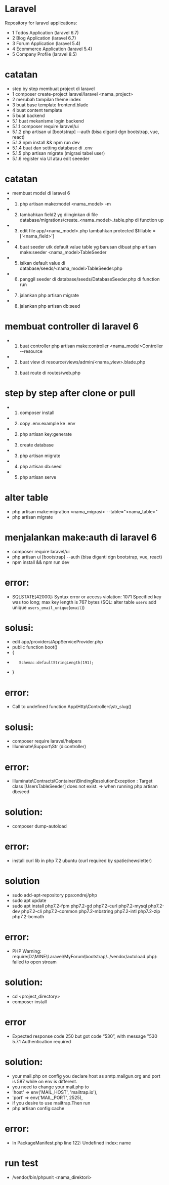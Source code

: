# Laravel
Repository for laravel applications:
- 1 Todos Application (laravel 6.7)
- 2 Blog Application (laravel 6.7)
- 3 Forum Application (laravel 5.4)
- 4 Ecommerce Application (laravel 5.4)
- 5 Company Profile (laravel 8.5)

# catatan
- step by step membuat project di laravel
- 1 composer create-project laravel/laravel <nama_project>
- 2 merubah tampilan theme index
- 3 buat base template frontend.blade
- 4 buat content template
- 5 buat backend
- 5.1 buat mekanisme login backend
- 5.1.1 composer require laravel/ui
- 5.1.2 php artisan ui [bootstrap] --auth (bisa diganti dgn bootstrap, vue, react)
- 5.1.3 npm install && npm run dev
- 5.1.4 buat dan setting database di .env
- 5.1.5 php artisan migrate (migrasi tabel user)
- 5.1.6 register via UI atau edit seeeder


# catatan
- membuat model di laravel 6
- 1. php artisan make:model <nama_model> -m
- 2. tambahkan field2 yg diinginkan di file database/migrations/create_<nama_model>_table.php di function up
- 3. edit file app/<nama_model>.php tambahkan protected $fillable = ['<nama_field>']
- 4. buat seeder utk default value table yg barusan dibuat php artisan make:seeder <nama_model>TableSeeder
- 5. isikan default value di database/seeds/<nama_model>TableSeeder.php
- 6. panggil seeder di database/seeds/DatabaseSeeder.php di function run
- 7. jalankan php artisan migrate
- 8. jalankan php artisan db:seed

# membuat controller di laravel 6
- 1. buat controller php artisan make:controller <nama_model>Controller --resource
- 2. buat view di resource/views/admin/<nama_view>.blade.php
- 3. buat route di routes/web.php

# step by step after clone or pull
- 1. composer install
- 2. copy .env.example ke .env
- 2. php artisan key:generate
- 3. create database
- 3. php artisan migrate
- 4. php artisan db:seed
- 5. php artisan serve


# alter table
- php artisan make:migration <nama_migrasi> --table="<nama_table>"
- php artisan migrate

# menjalankan make:auth di laravel 6 
- composer require laravel/ui
- php artisan ui [bootstrap] --auth (bisa diganti dgn bootstrap, vue, react)
- npm install && npm run dev


# error:
- SQLSTATE[42000]: Syntax error or access violation: 1071 Specified key was too long; max key length is 767 bytes (SQL: alter table `users` add unique `users_email_unique`(`email`))
# solusi:
- edit app/providers/AppServiceProvider.php
- public function boot()
-    {
-        Schema::defaultStringLength(191);
-    }

# error: 
- Call to undefined function App\Http\Controllers\str_slug()
# solusi: 
- composer require laravel/helpers
- Illuminate\Support\Str (dicontroller)

# error:
- Illuminate\Contracts\Container\BindingResolutionException  : Target class [UsersTableSeeder] does not exist. => when running php artisan db:seed
# solution:
- composer  dump-autoload

# error:
- install curl lib in php 7.2 ubuntu (curl required by spatie/newsletter)
# solution
- sudo add-apt-repository ppa:ondrej/php
- sudo apt update
- sudo apt install php7.2-fpm php7.2-gd php7.2-curl php7.2-mysql php7.2-dev php7.2-cli php7.2-common php7.2-mbstring php7.2-intl php7.2-zip php7.2-bcmath

# error:
- PHP Warning:  require(D:\MINE\Laravel\MyForum\bootstrap/../vendor/autoload.php): failed to open stream
# solution:
- cd <project_directory>
- composer install

# error
- Expected response code 250 but got code “530”, with message "530 5.7.1 Authentication required
# solution:
- your mail.php on config you declare host as smtp.mailgun.org and port is 587 while on env is different. 
- you need to change your mail.php to
- 'host' => env('MAIL_HOST', 'mailtrap.io'),
- 'port' => env('MAIL_PORT', 2525),
- if you desire to use mailtrap.Then run
- php artisan config:cache

# error:
- In PackageManifest.php line 122: Undefined index: name

# run test
- /vendor/bin/phpunit <nama_direktori>

